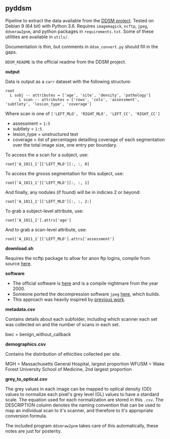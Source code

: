 pyddsm
------

Pipeline to extract the data available from the [DDSM project](http://marathon.csee.usf.edu/Mammography/Database.html). Tested on Debian 9 (64 bit) with Python 3.6. Requires `imagemagick`, `ncftp`, `jpeg`, `ddsmraw2pnm`, and python packages in `requirements.txt`. Some of these utilities are available in `utils/`.

Documentation is thin, but comments in `ddsm_convert.py` should fill in the gaps.

`DDSM_README` is the official readme from the DDSM project.

**output**

Data is output as a `zarr` dataset with the following structure:

```
root
  L subj -- attributes = ['age', 'site', 'density', 'pathology']
      L scan -- attributes = ['rows', 'cols', 'assessment', 'subtlety', 'lesion_type', 'coverage']
```

Where scan is one of `['LEFT_MLO', 'RIGHT_MLO', 'LEFT_CC', 'RIGHT_CC']`

+ assessment = `1:5`
+ subtlety = `1:5`
+ lesion_type = unstructured text
+ coverage = list of percentages detailling coverage of each segmentation over the total image size, one entry per boundary.

To access the a scan for a subject, use:

`root['A_1011_1']['LEFT_MLO'][:, :, 0]`

To access the grooss segmentation for this subject, use:

`root['A_1011_1']['LEFT_MLO'][:, :, 1]`

And finally, any nodules (if found) will be in indicies 2 or beyond:

`root['A_1011_1']['LEFT_MLO'][:, :, 2:]`

To grab a subject-level attribute, use:

`root['A_1011_1'].attrs['age']`

And to grab a scan-level attribute, use:

`root['A_1011_1']['LEFT_MLO'].attrs['assessment']`

**download.sh**

Requires the ncftp package to allow for anon ftp logins, compile from source [here](https://www.ncftp.com/download/).

**software**

+ The official software is [here](http://marathon.csee.usf.edu/Mammography/software/heathusf_v1.1.0.html) and is a compile nightmare from the year 2000.
+ Someone ported the decompression software `jpeg` [here](http://www.cs.unibo.it/~roffilli/sw.html), which builds.
+ This approach was heavily inspired by [previous work](https://github.com/multinormal/ddsm.git).

**metadata.csv**

Contains details about each subfolder, including which scanner each set was collected on and the number of scans in each set.

bwc = benign_without_callback

**demographics.csv**

Contains the distribution of ethicities collected per site.

MGH = Massachusetts General Hospital, largest proportion
WFUSM = Wake Forest University School of Medicine, 2nd largest proportion

**grey_to_optical.csv**

The grey values in each image can be mapped to optical density (OD) values to normalize each pixel's grey level (GL) values to have a standard scale. The equation used for each normalization are stored in this `.csv`. The DESCRIPTION column denotes the naming convention that can be used to map an individual scan to it's scanner, and therefore to it's appropriate conversion formula.

The included program `ddsmraw2pnm` takes care of this automatically, these notes are just for posterity.

